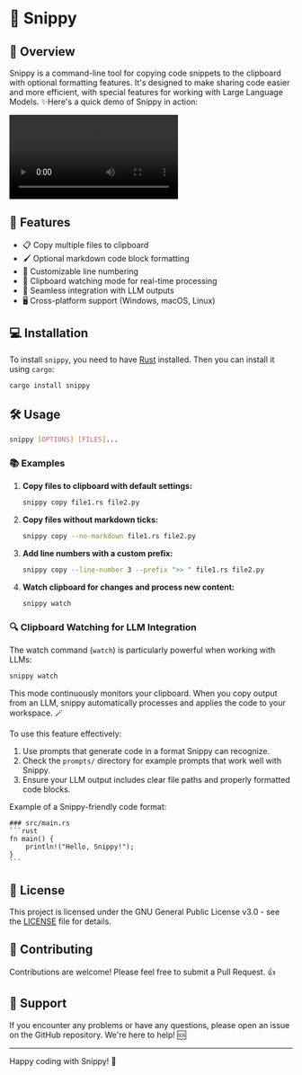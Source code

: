 # 📎 Snippy

## 🌟 Overview

Snippy is a command-line tool for copying code snippets to the clipboard with optional formatting features. It's designed to make sharing code easier and more efficient, with special features for working with Large Language Models. ✨Here's a quick demo of Snippy in action:

![Snippy Demo](assets/demo.mp4)

## 🚀 Features

-   📋 Copy multiple files to clipboard
-   🖌️ Optional markdown code block formatting
-   🔢 Customizable line numbering
-   👀 Clipboard watching mode for real-time processing
-   🤖 Seamless integration with LLM outputs
-   🖥️ Cross-platform support (Windows, macOS, Linux)

## 💻 Installation

To install `snippy`, you need to have [Rust](https://www.rust-lang.org/tools/install) installed. Then you can install it using `cargo`:

```sh
cargo install snippy
```

## 🛠️ Usage

```sh
snippy [OPTIONS] [FILES]...
```

### 📚 Examples

1. **Copy files to clipboard with default settings:**

    ```sh
    snippy copy file1.rs file2.py
    ```

2. **Copy files without markdown ticks:**

    ```sh
    snippy copy --no-markdown file1.rs file2.py
    ```

3. **Add line numbers with a custom prefix:**

    ```sh
    snippy copy --line-number 3 --prefix ">> " file1.rs file2.py
    ```

4. **Watch clipboard for changes and process new content:**

    ```sh
    snippy watch
    ```

### 🔍 Clipboard Watching for LLM Integration

The watch command (`watch`) is particularly powerful when working with LLMs:

```sh
snippy watch
```

This mode continuously monitors your clipboard. When you copy output from an LLM, snippy automatically processes and applies the code to your workspace. 🪄

To use this feature effectively:

1. Use prompts that generate code in a format Snippy can recognize.
2. Check the `prompts/` directory for example prompts that work well with Snippy.
3. Ensure your LLM output includes clear file paths and properly formatted code blocks.

Example of a Snippy-friendly code format:

````
### src/main.rs
```rust
fn main() {
    println!("Hello, Snippy!");
}
```
````

## 📜 License

This project is licensed under the GNU General Public License v3.0 - see the [LICENSE](LICENSE) file for details.

## 🤝 Contributing

Contributions are welcome! Please feel free to submit a Pull Request. 👍

## 💬 Support

If you encounter any problems or have any questions, please open an issue on the GitHub repository. We're here to help! 🆘

---

Happy coding with Snippy! 🎉
